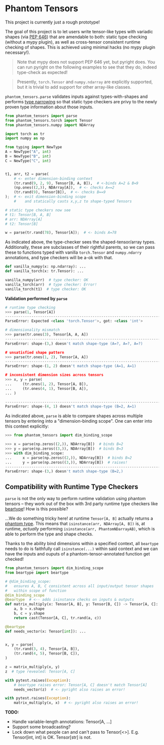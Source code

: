 # Phantom Tensors

This project is currently just a rough prototype!

The goal of this project is to let users write tensor-like types with variadic shapes (via [PEP 646](https://peps.python.org/pep-0646/)) that are amendable to both: static type checking (without a mypy plugin), as well as cross-tensor consistent runtime checking of shapes. This is achieved using minimal hacks (no mypy plugin necessary!). 

> Note that mypy does not support PEP 646 yet, but pyright does. You can run pyright on the following examples to see that they do, indeed type-check as expected! 

> Presently, `torch.Tensor` and `numpy.ndarray` are explicitly supported, but it is trivial to add support for other array-like classes.


`phantom_tensors.parse` validates inputs against types-with-shapes and performs [type narrowing](https://mypy.readthedocs.io/en/latest/type_narrowing.html) so that static type checkers are privy to the newly proven type information about those inputs.


```python
from phantom_tensors import parse
from phantom_tensors.torch import Tensor
from phantom_tensors.numpy import NDArray

import torch as tr
import numpy as np

from typing import NewType
A = NewType("A", int)
B = NewType("B", int)
C = NewType("C", int)


t1, arr, t2 = parse(
    # <- enter dimension-binding context
    (tr.rand(9, 2, 9), Tensor[B, A, B]),  # <-binds A=2 & B=9
    (np.ones((2,)), NDArray[A]),  # <- checks A==2
    (tr.rand(9), Tensor[B]),  # <- checks B==9
);  # <- exit dimension-binding scope 
    #    and statically casts x,y,z to shape-typed Tensors

# static type checkers now see
# t1: Tensor[B, A, B] 
# arr: NDArray[A]
# t2: Tensor[B]

w = parse(tr.rand(78), Tensor[A]);  # <- binds A=78
```

As indicated above, the type-checker sees the shaped-tensor/array types. Additionally, these are subclasses of their rightful parents, so we can pass these to functions typed with vanilla `torch.Tensor` and `numpy.ndarry` annotations, and type checkers will be a-ok with that.

```python
def vanilla_numpy(x: np.ndarray): ...
def vanilla_torch(x: tr.Tensor): ...

vanilla_numpy(arr)  # type checker: OK
vanilla_torch(arr)  # type checker: Error! 
vanilla_torch(t1)  # type checker: OK 
```

**Validation performed by `parse`**

```python
# runtime type checking
>>> parse(1, Tensor[A])
---------------------------------------------------------------------------
ParseError: Expected <class 'torch.Tensor'>, got: <class 'int'>

# dimensionality mismatch
>>> parse(tr.ones(3), Tensor[A, A, A])
---------------------------------------------------------------------------
ParseError: shape-(3,) doesn't match shape-type (A=?, A=?, A=?)

# unsatisfied shape pattern
>>> parse(tr.ones(1, 2), Tensor[A, A])
---------------------------------------------------------------------------
ParseError: shape-(1, 2) doesn't match shape-type (A=1, A=1)

# inconsistent dimension sizes across tensors
>>> x, y = parse(
...     (tr.ones(1, 2), Tensor[A, B]),
...     (tr.ones(4, 1), Tensor[B, A]),
... )

---------------------------------------------------------------------------
ParseError: shape-(4, 1) doesn't match shape-type (B=2, A=1)
```

As indicated above, `parse` is able to compare shapes across multiple tensors by entering into a "dimension-binding scope".
One can enter into this context explicitly:

```python
>>> from phantom_tensors import dim_binding_scope

>>> x = parse(np.zeros((2,)), NDArray[B])  # binds B=2
>>> y = parse(np.zeros((3,)), NDArray[B])  # binds B=3
>>> with dim_binding_scope:
...     x = parse(np.zeros((2,)), NDArray[B])  # binds B=2
...     y = parse(np.zeros((3,)), NDArray[B])  # raises!
---------------------------------------------------------------------------
ParseError: shape-(3,) doesn't match shape-type (B=2,)
```

## Compatibility with Runtime Type Checkers

`parse` is not the only way to perform runtime validation using phantom tensors – they work out of the box with 3rd party runtime type checkers like [beartype](https://github.com/beartype/beartype)! How is this possible?

...We do something tricky here! at runtime `Tensor[A, B]` actually returns a [phantom type](https://github.com/antonagestam/phantom-types). This means that `isinstance(arr, NDArray[A, B])` is, at runtime, *actually* performing `isinstance(arr, PhantomNDarrayAB)`, which is able to perform the type and shape checks.

Thanks to the ability bind dimensions within a specified context, all `beartype` needs to do is faithfully call `isinstance(...)` within said context and we can have the inputs and ouputs of a phantom-tensor-annotated function get checked!

```python
from phantom_tensors import dim_binding_scope
from beartype import beartype

# @dim_binding_scope:
#   ensures A, B, C consistent across all input/output tensor shapes
#   within scope of function
@dim_binding_scope 
@beartype  # <-- adds isinstance checks on inputs & outputs
def matrix_multiply(x: Tensor[A, B], y: Tensor[B, C]) -> Tensor[A, C]:
    a, b = x.shape
    b, c = y.shape
    return cast(Tensor[A, C], tr.rand(a, c))

@beartype
def needs_vector(x: Tensor[int]): ...


x, y = parse(
    (tr.rand(3, 4), Tensor[A, B]),
    (tr.rand(4, 5), Tensor[B, C]),
)

z = matrix_multiply(x, y)
z  # type revealed: Tensor[A, C]

with pytest.raises(Exception):
    # beartype raises error: Tensor[A, C] doesn't match Tensor[A]
    needs_vector(z)  # <- pyright also raises an error!

with pytest.raises(Exception):
    matrix_multiply(x, x)  # <- pyright also raises an error!
```


**TODO:**
- Handle variable-length annotations: Tensor[A, ...]
- Support some broadcasting?
- Lock down what people can and can't pass to Tensor[<>]. E.g. Tensor[int, int] is OK. Tensor[str] is not.